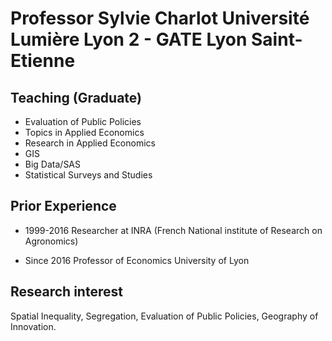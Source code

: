 # Professor Sylvie Charlot Université Lumière Lyon 2 - GATE Lyon Saint-Etienne


## Teaching (Graduate)
  - Evaluation of Public Policies
  - Topics in Applied Economics
  - Research in Applied Economics
  - GIS
  - Big Data/SAS
  - Statistical Surveys and Studies

## Prior Experience
  - 1999-2016 Researcher at INRA (French National institute of Research on Agronomics)

  - Since 2016 Professor of Economics University of Lyon 

## Research interest 
Spatial Inequality, Segregation, Evaluation of Public Policies, Geography of Innovation. 

